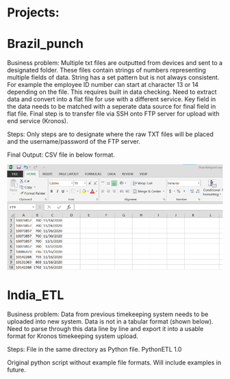 # Projects:

# Brazil_punch

Business problem: Multiple txt files are outputted from devices and sent to a designated folder. These files contain strings of numbers representing multiple fields of data. String has a set pattern but is not always consistent. For example the employee ID number can start at character 13 or 14 depending on the file. This requires built in data checking. Need to extract data and convert into a flat file for use with a different service. Key field in the data needs to be matched with a seperate data source for final field in flat file. Final step is to transfer file via SSH onto FTP server for upload with end service (Kronos).

Steps: Only steps are to designate where the raw TXT files will be placed and the username/password of the FTP server.

Final Output: CSV file in below format.

![Final Output](Screenshots/Brazil_Screenshot.png?raw=true "Final Output")

# India_ETL

Business problem: Data from previous timekeeping system needs to be uploaded into new system. Data is not in a tabular format (shown below). Need to parse through this data line by line and export it into a usable format for Kronos timekeeping system upload. 

Steps: File in the same directory as Python file.
PythonETL 1.0

Original python script without example file formats. Will include examples in future.
